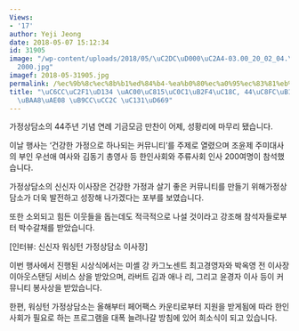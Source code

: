```yaml
---
Views:
- '17'
author: Yeji Jeong
date: 2018-05-07 15:12:34
id: 31905
image: "/wp-content/uploads/2018/05/\uC2DC\uD000\uC2A4-03.00_20_02_04.\uC2A4\uD2F8\
  2000.jpg"
imagef: 2018-05-31905.jpg
permalink: /%ec%9b%8c%ec%8b%b1%ed%84%b4-%ea%b0%80%ec%a0%95%ec%83%81%eb%8b%b4%ec%86%8c-44%ec%a3%bc%eb%85%84-%ea%b8%b0%ea%b8%88%eb%aa%a8%ea%b8%88-%eb%a7%8c%ec%b0%ac-%ec%84%b1%ed%99%a9/
title: "\uC6CC\uC2F1\uD134 \uAC00\uC815\uC0C1\uB2F4\uC18C, 44\uC8FC\uB144 \uAE30\uAE08\
  \uBAA8\uAE08 \uB9CC\uCC2C \uC131\uD669"
---
```


가정상담소의 44주년 기념 연례 기금모금 만찬이 어제, 성황리에 마무리 됐습니다.

이날 행사는 ‘건강한 가정으로 하나되는 커뮤니티’를 주제로 열렸으며 조윤제 주미대사의 부인 우선애 여사와 김동기 총영사 등 한인사회와 주류사회 인사 200여명이 참석했습니다.

가정상담소의 신신자 이사장은 건강한 가정과 살기 좋은 커뮤니티를 만들기 위해가정상담소가 더욱 발전하고 성장해 나가겠다는 포부를 보였습니다.

또한 소외되고 힘든 이웃들을 돕는데도 적극적으로 나설 것이라고 강조해 참석자들로부터 박수갈채를 받았습니다.

[인터뷰: 신신자 워싱턴 가정상담소 이사장]

이번 행사에서 진행된 시상식에서는 미셸 강 카그노센트 최고경영자와 박옥영 전 이사장이아웃스탠딩 서비스 상을 받았으며, 라버트 김과 애나 리, 그리고 윤경자 이사 등이 커뮤니티 봉사상을 받았습니다.

한편, 워싱턴 가정상담소는 올해부터 페어팩스 카운티로부터 지원을 받게됨에 따라 한인사회가 필요로 하는 프로그램을 대폭 늘려나갈 방침에 있어 희소식이 되고 있습니다.